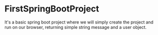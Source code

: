 # FirstSpringBootProject
It's a basic spring boot project where we will simply create the project and run on our browser, returning simple string message and a user object.
